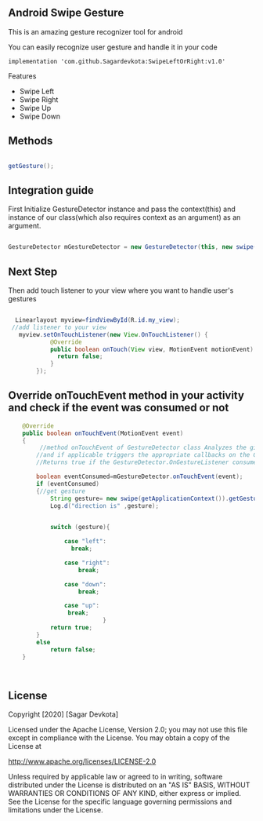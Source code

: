 ## **Android Swipe Gesture**

 This is an amazing gesture recognizer tool for android

You can easily recognize user gesture and handle it in your code


```
implementation 'com.github.Sagardevkota:SwipeLeftOrRight:v1.0'
```

Features

* Swipe Left
* Swipe Right
* Swipe Up
* Swipe Down

## **Methods**

```java

getGesture();
```

## **Integration guide**

First Initialize GestureDetector instance and pass the context(this) and instance of our class(which also requires context as an argument) as an argument.

```java

GestureDetector mGestureDetector = new GestureDetector(this, new swipe(getApplicationContext()));

```

## **Next Step**

Then add touch listener to your view where you want to handle user's gestures

```java

  Linearlayout myview=findViewById(R.id.my_view);
 //add listener to your view
   myview.setOnTouchListener(new View.OnTouchListener() {
            @Override
            public boolean onTouch(View view, MotionEvent motionEvent) {
              return false;
            }
        });


```

## **Override onTouchEvent method in your activity and check if the event was consumed or not**


     

```java
    @Override
    public boolean onTouchEvent(MotionEvent event)
    {
         //method onTouchEvent of GestureDetector class Analyzes the given motion event
        //and if applicable triggers the appropriate callbacks on the GestureDetector.OnGestureListener supplied.
        //Returns true if the GestureDetector.OnGestureListener consumed the event, else false.

        boolean eventConsumed=mGestureDetector.onTouchEvent(event);
        if (eventConsumed)
        {//get gesture
            String gesture= new swipe(getApplicationContext()).getGesture();
            Log.d("direction is" ,gesture);
          

            switch (gesture){

                case "left":
                  break;

                case "right":
                    break;

                case "down":
                    break;

                case "up":
                 break;
                           }
            return true;
        }
        else
            return false;
    }

    

```
   ## **License**

Copyright [2020] [Sagar Devkota]

Licensed under the Apache License, Version 2.0; you may not use this file except in compliance with the License. You may obtain a copy of the License at

 http://www.apache.org/licenses/LICENSE-2.0

Unless required by applicable law or agreed to in writing, software distributed under the License is distributed on an "AS IS" BASIS, WITHOUT WARRANTIES OR CONDITIONS OF ANY KIND, either express or implied. See the License for the specific language governing permissions and limitations under the License.




